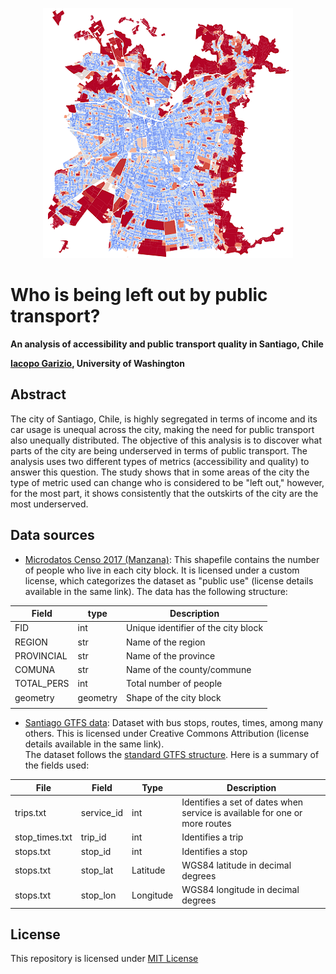 <span style="display:block;text-align:center">![Test Automation](images/mean_distance_small.png)</span>

# Who is being left out by public transport?
**An analysis of accessibility and public transport quality in Santiago, Chile**  

**[Iacopo Garizio](https://iacopogarizio.com), University of Washington**

## Abstract  
The city of Santiago, Chile, is highly segregated in terms of income and its
car usage is unequal across the city, making the need for public transport also
unequally distributed. The objective of this analysis is to discover what parts
of the city are being underserved in terms of public transport. The analysis
uses two different types of metrics (accessibility and quality) to answer this
question. The study shows that in some areas of the city the type of metric 
used can change who is considered to be "left out," however, for the most part,
it shows consistently that the outskirts of the city are the most underserved.

## Data sources
- [Microdatos Censo 2017 (Manzana)](https://geoine-ine-chile.opendata.arcgis.com/datasets/54e0c40680054efaabeb9d53b09e1e7a_0):
  This shapefile contains the number of people who live in each city block. It is licensed under a custom license, which categorizes the dataset as "public use" (license details available in the same link). 
  The data has the following structure:
    
| Field      | type     | Description                         |
|------------|----------|-------------------------------------|
| FID        | int      | Unique identifier of the city block |
| REGION     | str      | Name of the region                  |
| PROVINCIAL | str      | Name of the province                |
| COMUNA     | str      | Name of the county/commune          |
| TOTAL_PERS | int      | Total number of people              |
| geometry   | geometry | Shape of the city block             |
|            |          |                                     |

- [Santiago GTFS data](https://datos.gob.cl/dataset/33245): Dataset with bus stops, routes, times, among many others. This is licensed under Creative Commons Attribution (license details available in the same link).  
    The dataset follows the [standard GTFS structure](https://developers.google.com/transit/gtfs). Here is a summary of the fields used:
    
| File           | Field      | Type      | Description                                                                 |
|----------------|------------|-----------|-----------------------------------------------------------------------------|
| trips.txt      | service_id | int       | Identifies a set of dates when service is available for one or more routes  |
| stop_times.txt | trip_id    | int       | Identifies a trip                                                           |
| stops.txt      | stop_id    | int       | Identifies a stop                                                           |
| stops.txt      | stop_lat   | Latitude  | WGS84 latitude in decimal degrees                                           |
| stops.txt      | stop_lon   | Longitude | WGS84 longitude in decimal degrees                                          |


## License
This repository is licensed under [MIT License](LICENSE)
